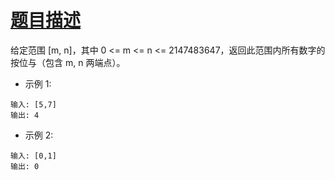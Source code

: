 # [题目描述](https://leetcode-cn.com/problems/bitwise-and-of-numbers-range/)
给定范围 [m, n]，其中 0 <= m <= n <= 2147483647，返回此范围内所有数字的按位与（包含 m, n 两端点）。

- 示例 1: 
```text
输入: [5,7]
输出: 4
```

- 示例 2:
```text
输入: [0,1]
输出: 0
```
